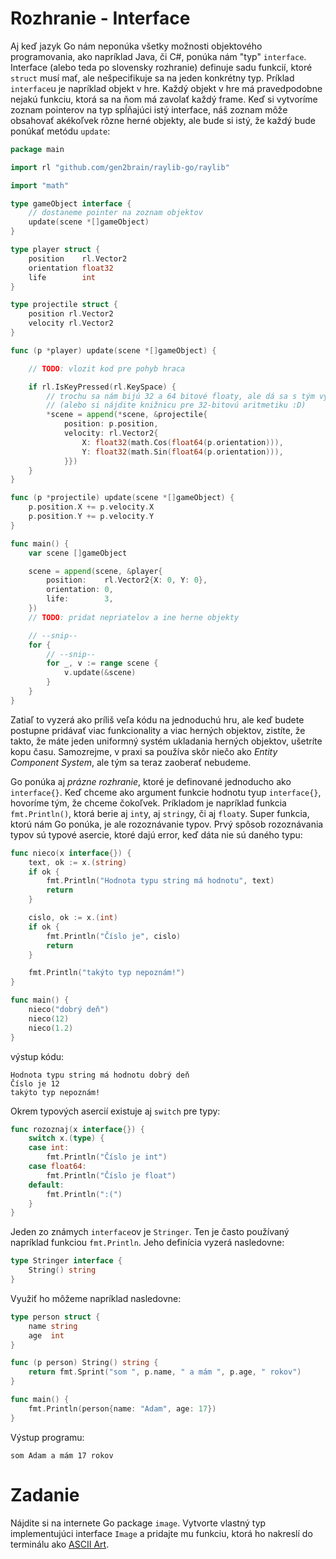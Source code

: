 # Rozhranie - Interface

Aj keď jazyk Go nám neponúka všetky možnosti objektového programovania, ako
napríklad Java, či C#, ponúka nám "typ" `interface`. Interface (alebo teda
po slovensky rozhranie) definuje sadu funkcií, ktoré `struct` musí mať, ale
nešpecifikuje sa na jeden konkrétny typ. Príklad `interface`u je napríklad
objekt v hre. Každý objekt v hre má pravedpodobne nejakú funkciu, ktorá sa na
ňom má zavolať každý frame. Keď si vytvoríme zoznam pointerov na typ spĺňajúci
istý interface, náš zoznam môže obsahovať akékoľvek rôzne herné objekty, ale
bude si istý, že každý bude ponúkať metódu `update`:

```go
package main

import rl "github.com/gen2brain/raylib-go/raylib"

import "math"

type gameObject interface {
	// dostaneme pointer na zoznam objektov
	update(scene *[]gameObject)
}

type player struct {
	position    rl.Vector2
	orientation float32
	life        int
}

type projectile struct {
	position rl.Vector2
	velocity rl.Vector2
}

func (p *player) update(scene *[]gameObject) {

	// TODO: vlozit kod pre pohyb hraca

	if rl.IsKeyPressed(rl.KeySpace) {
		// trochu sa nám bijú 32 a 64 bitové floaty, ale dá sa s tým vysporiadať
		// (alebo si nájdite knižnicu pre 32-bitovú aritmetiku :D)
		*scene = append(*scene, &projectile{
			position: p.position,
			velocity: rl.Vector2{
				X: float32(math.Cos(float64(p.orientation))),
				Y: float32(math.Sin(float64(p.orientation))),
			}})
	}
}

func (p *projectile) update(scene *[]gameObject) {
	p.position.X += p.velocity.X
	p.position.Y += p.velocity.Y
}

func main() {
	var scene []gameObject

	scene = append(scene, &player{
		position:    rl.Vector2{X: 0, Y: 0},
		orientation: 0,
		life:        3,
	})
	// TODO: pridat nepriatelov a ine herne objekty

	// --snip--
	for {
		// --snip--
		for _, v := range scene {
			v.update(&scene)
		}
	}
}
```

Zatiaľ to vyzerá ako príliš veľa kódu na jednoduchú hru, ale keď budete postupne
pridávať viac funkcionality a viac herných objektov, zistíte, že takto, že
máte jeden uniformný systém ukladania herných objektov, ušetríte kopu času.
Samozrejme, v praxi sa používa skôr niečo ako *Entity Component System*, ale tým
sa teraz zaoberať nebudeme.

Go ponúka aj *prázne rozhranie*, ktoré je definované jednoducho ako `interface{}`.
Keď chceme ako argument funkcie hodnotu tyup `interface{}`, hovoríme tým, že chceme
čokoľvek. Príkladom je napríklad funkcia `fmt.Println()`, ktorá berie aj `int`y,
aj `string`y, či aj `float`y. Super funkcia, ktorú nám Go ponúka, je ale rozoznávanie
typov. Prvý spôsob rozoznávania typov sú typové asercie, ktoré dajú error, keď
dáta nie sú daného typu:

```go
func nieco(x interface{}) {
	text, ok := x.(string)
	if ok {
		fmt.Println("Hodnota typu string má hodnotu", text)
		return
	}

	cislo, ok := x.(int)
	if ok {
		fmt.Println("Číslo je", cislo)
		return
	}

	fmt.Println("takýto typ nepoznám!")
}

func main() {
	nieco("dobrý deň")
	nieco(12)
	nieco(1.2)
}
```

výstup kódu:

```
Hodnota typu string má hodnotu dobrý deň
Číslo je 12
takýto typ nepoznám!
```

Okrem typových asercií existuje aj `switch` pre typy:

```go
func rozoznaj(x interface{}) {
	switch x.(type) {
	case int:
		fmt.Println("Číslo je int")
	case float64:
		fmt.Println("Číslo je float")
	default:
		fmt.Println(":(")
	}
}
```

Jeden zo známych `interface`ov je `Stringer`. Ten je často používaný napríklad
funkciou `fmt.Println`. Jeho definícia vyzerá nasledovne:

```go
type Stringer interface {
    String() string
}
```

Využiť ho môžeme napríklad nasledovne:

```go
type person struct {
	name string
	age  int
}

func (p person) String() string {
	return fmt.Sprint("som ", p.name, " a mám ", p.age, " rokov")
}

func main() {
	fmt.Println(person{name: "Adam", age: 17})
}
```

Výstup programu:

```
som Adam a mám 17 rokov
```

# Zadanie

Nájdite si na internete Go package `image`. Vytvorte vlastný typ implementujúci
interface `Image` a pridajte mu funkciu, ktorá ho nakreslí do terminálu ako
[ASCII Art](https://en.wikipedia.org/wiki/ASCII_art).
